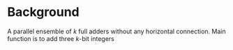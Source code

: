 # Background
A parallel ensemble of $k$ full adders without any horizontal connection. Main function is to add three $k$-bit integers